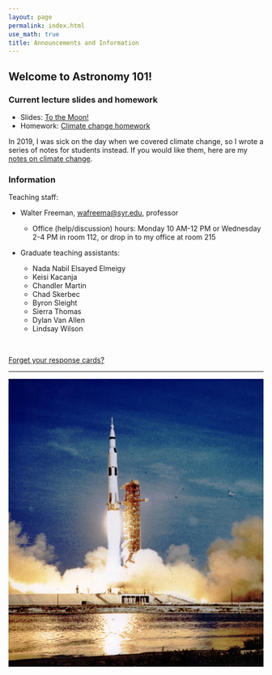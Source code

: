 ```yaml
---
layout: page 
permalink: index.html
use_math: true 
title: Announcements and Information
---
```


## Welcome to Astronomy 101!


### Current lecture slides and homework

* Slides: <a href="slides/lecture23/lecture23.pdf">To the Moon!</a>
* Homework: <a href="tutorials/climate-change-homework/climate-change.pdf">Climate change homework</a>

In 2019, I was sick on the day when we covered climate change, so I wrote a series of notes for students instead. If you would like them, here are my <a href="climate-change.html">notes on climate change</a>.


### Information

Teaching staff:

* Walter Freeman, <wafreema@syr.edu>, professor
  * Office (help/discussion) hours: Monday 10 AM-12 PM or Wednesday 2-4 PM in room 112, or drop in to my office at room 215

* Graduate teaching assistants:
  - Nada Nabil Elsayed Elmeigy
  - Keisi Kacanja
  - Chandler Martin
  - Chad Skerbec
  - Byron Sleight
  - Sierra Thomas
  - Dylan Van Allen
  - Lindsay Wilson
    
<br>


<a href="cards.html">Forget your response cards?</a>

---

<center> <img src="8909250~medium.jpg">
<br>
